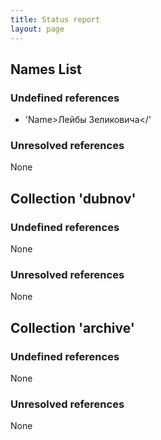 ```yaml
---
title: Status report
layout: page
---
```

## Names List ##
### Undefined references ###
- 'Name>Лейбы Зеликовича</'
### Unresolved references ###
None
## Collection 'dubnov' ##
### Undefined references ###
None
### Unresolved references ###
None
## Collection 'archive' ##
### Undefined references ###
None
### Unresolved references ###
None